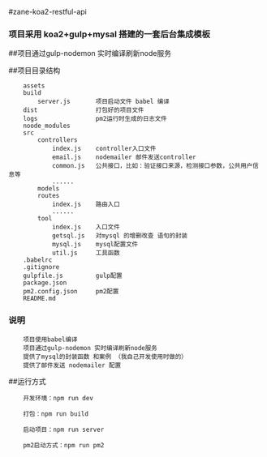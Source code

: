 #zane-koa2-restful-api


### 项目采用 koa2+gulp+mysal 搭建的一套后台集成模板

##项目通过gulp-nodemon 实时编译刷新node服务


##项目目录结构
```
	assets    
	build 
		server.js     	项目启动文件 babel 编译
	dist   				打包好的项目文件	
	logs                pm2运行时生成的日志文件
	noode_modules      
	src
		controllers     
			index.js    controller入口文件
			email.js    nodemailer 邮件发送controller
			common.js   公共接口，比如：验证接口来源，检测接口参数，公共用户信息等
			......
		models
		routes
			index.js    路由入口
			......
		tool
			index.js    入口文件
			getsql.js   对mysql 的增删改查 语句的封装
			mysql.js    mysql配置文件
			util.js     工具函数
	.babelrc
	.gitignore
	gulpfile.js         gulp配置
	package.json
	pm2.config.json     pm2配置
	README.md		

```

### 说明

```
	项目使用babel编译
	项目通过gulp-nodemon 实时编译刷新node服务
	提供了mysql的封装函数 和案例 （我自己开发使用时做的）
	提供了邮件发送 nodemailer 配置

```



##运行方式
```
	开发环境：npm run dev

	打包：npm run build

	启动项目：npm run server

	pm2启动方式：npm run pm2

```




